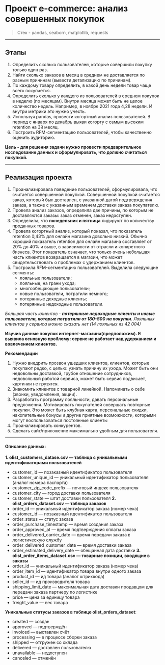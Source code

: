 # Проект e-commerce: анализ совершенных покупок
> Стек - pandas, seaborn, matplotlib, requests

____
## Этапы 

1. Определить сколько пользователей, которые совершили покупку только один раз.
2. Найти сколько заказов в месяц в среднем не доставляется по разным причинам (вывести детализацию по причинам).
3. По каждому товару определить, в какой день недели товар чаще всего покупается.
4. Определить сколько у каждого из пользователей в среднем покупок в неделю (по месяцам). Внутри месяца может быть не целое количество недель. Например, в ноябре 2021 года 4,28 недели. И внутри метрики это нужно учесть.
5. Используя pandas, провести когортный анализ пользователей. В период с января по декабрь выяви когорту с самым высоким retention на 3й месяц. 
6. Построить RFM-сегментацию пользователей, чтобы качественно оценить аудиторию. 

**Цель  - для решения задачи нужно провести предварительное исследование данных и сформулировать, что должно считаться покупкой.**
____
## Реализация проекта
1. Проанализировала поведение пользователей, сформулировала, что считается совершенной покупкой. Совершенной покупкой считается заказ, который был доставлен, с указанной датой подтверждения заказа, а также с указанным временем доставки заказа покупателю.
2. Провела анализ заказов, определила две причины, по которым не доставляются заказы: заказ отменен, заказ недоступен.
3. Определила, что **понедельник и пятница** лидируют по количеству проданных товаров.
4. Провела когортный анализ, который показал, что показатель retention 0,43% для онлайн магазина довольно низкий. Обычно хороший показатель retention для онлайн магазина составляет от 20% до 40% и выше, в зависимости от отрасли и конкретного бизнеса. Этот показатель означает, что только очень небольшая часть клиентов возвращается в магазин, что может свидетельствовать о проблемах с удержанием клиентов.
5. Построила RFM-сегментацию пользователей. Выделила следующие сегменты:
   - лояльные пользователи;
   - лояльные, на грани ухода;
   - многообещающие пользователи;
   - новые пользователи, потратили немного;
   - потерянные доходные клиенты;
   - потерянные недоходные пользователи.
     
  *Большая часть клиентов - **потерянные недоходные клиенты и новые пользователи, которые потратили от 180-500 на покупки**. Лояльных клиентов у сервиса можно сказать нет (14 лояльных из 42 004)*
  
**Изучив данные покупок интернет-магазина(предположим). Я выявила основную проблему: сервис не работает над удержанием и вовлечением клиентов.**

**Рекомендации**

1. Нужно внедрить прозвон ушедших клиентов, клиентов, которые покупают редко, с целью: узнать причину их ухода. Может быть они недовольны доставкой, грубое отношение сотрудников, недовольный работой сервиса, может быть сервис подвисает, картинки не грузятся.
2. Знакомить клиентов с товарной линейкой. Напоминать о себе (звонки, уведомления, акции).
3. Разработать программу лояльности, давать персональные предложения. Мотивировать покупателей совершать повторные покупки. Это может быть клубная карта, персональные скидки, накопительные бонусы и другие приятные возможности, которыми могут воспользоваться постоянные клиенты
4. Проанализировать конкурентов.
5. Сделать сайт/приложение максимально удобным для пользователя.

______
#### Описание данных:
**1. olist_customers_datase.csv — таблица с уникальными идентификаторами пользователей**
- customer_id — позаказный идентификатор пользователя
- customer_unique_id —  уникальный идентификатор пользователя  (аналог номера паспорта)
- customer_zip_code_prefix —  почтовый индекс пользователя
- customer_city —  город доставки пользователя
- customer_state —  штат доставки пользователя
**2. olist_orders_dataset.csv —  таблица заказов**
- order_id —  уникальный идентификатор заказа (номер чека)
- customer_id —  позаказный идентификатор пользователя
- order_status —  статус заказа
- order_purchase_timestamp —  время создания заказа
- order_approved_at —  время подтверждения оплаты заказа
- order_delivered_carrier_date —  время передачи заказа в логистическую службу
- order_delivered_customer_date —  время доставки заказа
- order_estimated_delivery_date —  обещанная дата доставки
**3. olist_order_items_dataset.csv —  товарные позиции, входящие в заказы**
- order_id —  уникальный идентификатор заказа (номер чека)
- order_item_id —  идентификатор товара внутри одного заказа
- product_id —  ид товара (аналог штрихкода)
- seller_id — ид производителя товара
- shipping_limit_date —  максимальная дата доставки продавцом для передачи заказа партнеру по логистике
- price —  цена за единицу товара
- freight_value —  вес товара

**Уникальные статусы заказов в таблице olist_orders_dataset:**
- created —  создан
- approved —  подтверждён
- invoiced —  выставлен счёт
- processing —  в процессе сборки заказа
- shipped —  отгружен со склада
- delivered —  доставлен пользователю
- unavailable —  недоступен
- canceled —  отменён
